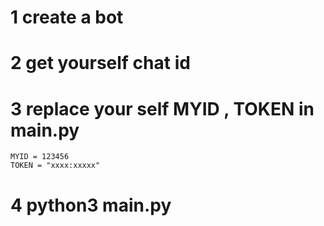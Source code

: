

# 1 create a bot

# 2 get yourself chat id

# 3 replace your self MYID , TOKEN in main.py

```
MYID = 123456
TOKEN = "xxxx:xxxxx"
```

# 4 python3 main.py

